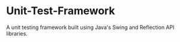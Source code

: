 # Unit-Test-Framework
A unit testing framework built using Java's Swing and Reflection API libraries.
